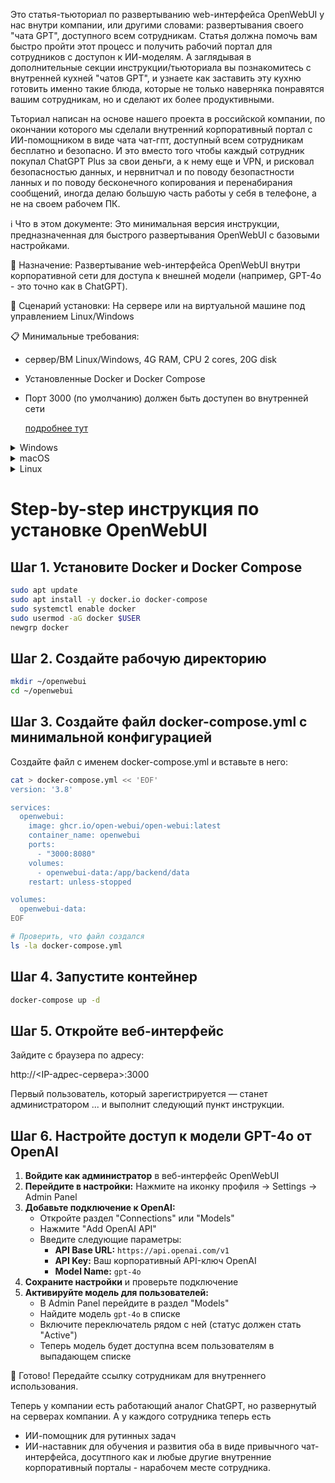 
Это статья-тьюториал по развертыванию web-интерфейса OpenWebUI у нас внутри компании, или другими словами: развертывания своего "чата GPT", доступного всем сотрудникам. Статья  должна помочь вам быстро пройти этот процесс и получить рабочий портал для сотрудников с доступон к ИИ-моделям. А заглядывая в дополнительные секции инструкции/тьюториала вы познакомитесь с внутренней кухней "чатов GPT", и узнаете как заставить эту кухню готовить именно такие блюда, которые не только наверняка понравятся вашим сотрудникам, но и сделают их более продуктивными. 

Тьториал написан на основе нашего проекта в российской компании, по окончании которого мы сделали внутренний корпоративный портал с ИИ-помощником в виде чата чат-гпт, доступный всем сотрудникам бесплатно и безопасно. И это вместо того чтобы каждый сотрудник покупал ChatGPT Plus за свои деньги, а к нему еще и VPN, и рисковал безопасностью данных, и нервнитчал и по поводу безопастности ланных и по поводу бесконечного копирования и перенабирания сообщений, иногда делаю большую часть работы у себя в телефоне, а не на своем рабочем ПК.


ℹ️ Что в этом документе: Это минимальная версия инструкции, предназначенная для быстрого развертывания OpenWebUI с базовыми настройками.

📌 Назначение: Развертывание web-интерфейса OpenWebUI внутри корпоративной сети для доступа к внешней модели (например, GPT-4o - это точно как в ChatGPT).

🔧 Сценарий установки: На сервере или на виртуальной машине под управлением Linux/Windows

📋 Минимальные требования:
- сервер/ВМ Linux/Windows, 4G RAM, CPU 2 cores, 20G disk  
- Установленные Docker и Docker Compose
- Порт 3000 (по умолчанию) должен быть доступен во внутренней сети
  
  [подробнее тут](https://github.com/open-webui/open-webui/discussions/736#discussioncomment-8474297)


<details>
<summary>Windows</summary>
  
```bat
  echo Hello from Windows!

```

</details> 

<details> 
<summary>macOS</summary>

```bat
echo "Hello from macOS!"

```
</details>
 <details> 
   <summary>Linux</summary>
   
```bat
echo "Hello from Linux!"
```

</details> 
  
# Step-by-step инструкция по установке OpenWebUI

## Шаг 1. Установите Docker и Docker Compose

```bash
sudo apt update
sudo apt install -y docker.io docker-compose
sudo systemctl enable docker
sudo usermod -aG docker $USER
newgrp docker
```

## Шаг 2. Создайте рабочую директорию

```bash
mkdir ~/openwebui
cd ~/openwebui
```

## Шаг 3. Создайте файл docker-compose.yml с минимальной конфигурацией

Создайте файл с именем docker-compose.yml и вставьте в него:

```bash
cat > docker-compose.yml << 'EOF'
version: '3.8'

services:
  openwebui:
    image: ghcr.io/open-webui/open-webui:latest
    container_name: openwebui
    ports:
      - "3000:8080"
    volumes:
      - openwebui-data:/app/backend/data
    restart: unless-stopped

volumes:
  openwebui-data:
EOF

# Проверить, что файл создался
ls -la docker-compose.yml
```

## Шаг 4. Запустите контейнер

```bash
docker-compose up -d
```

## Шаг 5. Откройте веб-интерфейс

Зайдите с браузера по адресу:

http://<IP-адрес-сервера>:3000

Первый пользователь, который зарегистрируется — станет администратором ... и выполнит следующий пункт инструкции.

## Шаг 6. Настройте доступ к модели GPT-4o от OpenAI

1. **Войдите как администратор** в веб-интерфейс OpenWebUI
2. **Перейдите в настройки:** Нажмите на иконку профиля → Settings → Admin Panel
3. **Добавьте подключение к OpenAI:**
   - Откройте раздел "Connections" или "Models"
   - Нажмите "Add OpenAI API"
   - Введите следующие параметры:
     - **API Base URL:** `https://api.openai.com/v1`
     - **API Key:** Ваш корпоративный API-ключ OpenAI
     - **Model Name:** `gpt-4o`
4. **Сохраните настройки** и проверьте подключение
5. **Активируйте модель для пользователей:**
   - В Admin Panel перейдите в раздел "Models"
   - Найдите модель `gpt-4o` в списке
   - Включите переключатель рядом с ней (статус должен стать "Active")
   - Теперь модель будет доступна всем пользователям в выпадающем списке


🎯 Готово! Передайте ссылку сотрудникам для внутреннего использования.

Теперь у компании есть работающий аналог ChatGPT, но развернутый на серверах компании.
А у каждого сотрудника теперь есть 
  - ИИ-помощник для рутинных задач
  - ИИ-наставник для обучения и развития
оба в виде привычного чат-интерфейса, досутпного как и любые другие внутренние корпоративный порталы - нарабочем месте сотрудника. 



